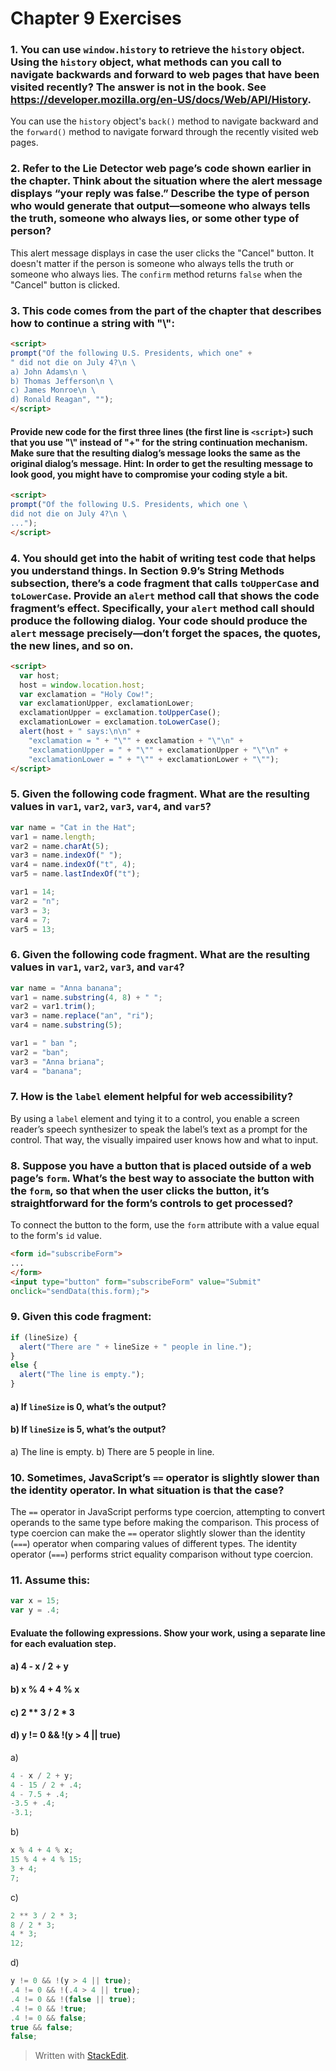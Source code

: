 ﻿# Chapter 9 Exercises

### 1. You can use `window.history` to retrieve the `history` object. Using the `history` object, what methods can you call to navigate backwards and forward to web pages that have been visited recently? The answer is not in the book. See https://developer.mozilla.org/en-US/docs/Web/API/History.

You can use the `history` object's `back()` method to navigate backward and the `forward()` method to navigate forward through the recently visited web pages.

### 2. Refer to the Lie Detector web page’s code shown earlier in the chapter. Think about the situation where the alert message displays “your reply was false.” Describe the type of person who would generate that output—someone who always tells the truth, someone who always lies, or some other type of person?

This alert message displays in case the user clicks the "Cancel" button. It doesn't matter if the person is someone who always tells the truth or someone who always lies. The `confirm` method returns `false` when the "Cancel" button is clicked.

### 3. This code comes from the part of the chapter that describes how to continue a string with "\\":

```html
<script>
prompt("Of the following U.S. Presidents, which one" +
" did not die on July 4?\n \
a) John Adams\n \
b) Thomas Jefferson\n \
c) James Monroe\n \
d) Ronald Reagan", "");
</script>
```

#### Provide new code for the first three lines (the first line is `<script>`) such that you use "\\" instead of "+" for the string continuation mechanism. Make sure that the resulting dialog’s message looks the same as the original dialog’s message. Hint: In order to get the resulting message to look good, you might have to compromise your coding style a bit.

```html
<script>
prompt("Of the following U.S. Presidents, which one \
did not die on July 4?\n \
...");
</script>
```

### 4. You should get into the habit of writing test code that helps you understand things. In Section 9.9’s String Methods subsection, there’s a code fragment that calls `toUpperCase` and `toLowerCase`. Provide an `alert` method call that shows the code fragment’s effect. Specifically, your `alert` method call should produce the following dialog. Your code should produce the `alert` message precisely—don’t forget the spaces, the quotes, the new lines, and so on.

```html
<script>
  var host;
  host = window.location.host;
  var exclamation = "Holy Cow!";
  var exclamationUpper, exclamationLower;
  exclamationUpper = exclamation.toUpperCase();
  exclamationLower = exclamation.toLowerCase();
  alert(host + " says:\n\n" +
    "exclamation = " + "\"" + exclamation + "\"\n" +
    "exclamationUpper = " + "\"" + exclamationUpper + "\"\n" +
    "exclamationLower = " + "\"" + exclamationLower + "\"");
</script>
```

### 5. Given the following code fragment. What are the resulting values in `var1`, `var2`, `var3`, `var4`, and `var5`?

```javascript
var name = "Cat in the Hat";
var1 = name.length;
var2 = name.charAt(5);
var3 = name.indexOf(" ");
var4 = name.indexOf("t", 4);
var5 = name.lastIndexOf("t");
```

```javascript
var1 = 14;
var2 = "n";
var3 = 3;
var4 = 7;
var5 = 13;
```

### 6. Given the following code fragment. What are the resulting values in `var1`, `var2`, `var3`, and `var4`?

```javascript
var name = "Anna banana";
var1 = name.substring(4, 8) + " ";
var2 = var1.trim();
var3 = name.replace("an", "ri");
var4 = name.substring(5);
```

```javascript
var1 = " ban ";
var2 = "ban";
var3 = "Anna briana";
var4 = "banana";
```

### 7. How is the `label` element helpful for web accessibility?

By using a `label` element and tying it to a control, you enable a screen reader’s speech synthesizer to speak the label’s text as a prompt for the control. That way, the visually impaired user knows how and what to input.

### 8. Suppose you have a button that is placed outside of a web page’s `form`. What’s the best way to associate the button with the `form`, so that when the user clicks the button, it’s straightforward for the form’s controls to get processed?

To connect the button to the form, use the `form` attribute with a value equal to the form's `id` value.

```html
<form id="subscribeForm">
...
</form>
<input type="button" form="subscribeForm" value="Submit"
onclick="sendData(this.form);">
```

### 9. Given this code fragment:

```javascript
if (lineSize) {
  alert("There are " + lineSize + " people in line.");
}
else {
  alert("The line is empty.");
}
```

#### a) If `lineSize` is 0, what’s the output?
#### b) If `lineSize` is 5, what’s the output?

a) The line is empty.
b) There are 5 people in line.

### 10. Sometimes, JavaScript’s `==` operator is slightly slower than the identity operator. In what situation is that the case?

The `==` operator in JavaScript performs type coercion, attempting to convert operands to the same type before making the comparison. This process of type coercion can make the `==` operator slightly slower than the identity (`===`) operator when comparing values of different types. The identity operator (`===`) performs strict equality comparison without type coercion.

### 11. Assume this:

```javascript
var x = 15;
var y = .4;
```

#### Evaluate the following expressions. Show your work, using a separate line for each evaluation step.
#### a) 4 - x / 2 + y
#### b) x % 4 + 4 % x
#### c) 2 \*\* 3 / 2 * 3
#### d) y != 0 && !(y > 4 || true)

a)

```javascript
4 - x / 2 + y;
4 - 15 / 2 + .4;
4 - 7.5 + .4;
-3.5 + .4;
-3.1;
```

b)

```javascript
x % 4 + 4 % x;
15 % 4 + 4 % 15;
3 + 4;
7;
```

c)

```javascript
2 ** 3 / 2 * 3;
8 / 2 * 3;
4 * 3;
12;
```

d)

```javascript
y != 0 && !(y > 4 || true);
.4 != 0 && !(.4 > 4 || true);
.4 != 0 && !(false || true);
.4 != 0 && !true;
.4 != 0 && false;
true && false;
false;
```

> Written with [StackEdit](https://stackedit.io/).
